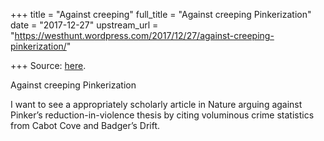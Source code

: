 +++
title = "Against creeping"
full_title = "Against creeping Pinkerization"
date = "2017-12-27"
upstream_url = "https://westhunt.wordpress.com/2017/12/27/against-creeping-pinkerization/"

+++
Source: [here](https://westhunt.wordpress.com/2017/12/27/against-creeping-pinkerization/).

Against creeping Pinkerization

I want to see a appropriately scholarly article in Nature arguing
against Pinker’s reduction-in-violence thesis by citing voluminous crime
statistics from Cabot Cove and Badger’s Drift.
